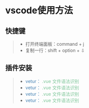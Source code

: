 # vscode使用方法

## 快捷键

> - 打开终端面板：command + j
> - 复制一行：shift + option + ⇩

## 插件安装

> - <font color=steelblue>vetur：</font>  <font color=#7ec699 blue>.vue 文件语法识别</font>
> - <font color=steelblue>vetur：</font>  <font color=#7ec699 blue>.vue 文件语法识别</font>
> - <font color=steelblue>vetur：</font>  <font color=#7ec699 blue>.vue 文件语法识别</font>
> - <font color=steelblue>vetur：</font>  <font color=#7ec699 blue>.vue 文件语法识别</font>




